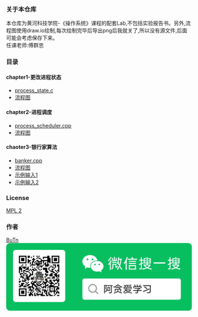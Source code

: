 ### 关于本仓库
本仓库为黄河科技学院-《操作系统》课程的配套Lab,不包括实验报告书。另外,流程图使用draw.io绘制,每次绘制完毕后导出png后我就关了,所以没有源文件,后面可能会考虑保存下来。    
任课老师:傅群忠

### 目录
#### chapter1-更改进程状态
 - [process_state.c](./chapter1-process/process_state.c)  
 - [流程图](./chapter1-process/流程图.png)  
  
#### chapter2-进程调度
 - [process_scheduler.cpp](./chapter2-process-scheduler/process_scheduler.cpp)  
 - [流程图](./chapter2-process-scheduler/进程的两种调度方式.png)  

#### chaoter3-银行家算法
 - [banker.cpp](./chapter3-banker/banker.cpp)  
 - [流程图](./chapter3-banker/banker.png)  
 - [示例输入1](./chapter3-banker/example.txt)  
 - [示例输入2](./chapter3-banker/example2.txt)  

### License
[MPL 2](./LICENSE)

### 作者
[BuTn](https://github.com/kimmosc2)  
<img src="./assets/atanstudy-search-QRCode.png" style="zoom:50%" />